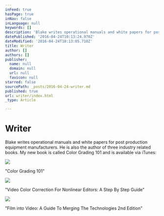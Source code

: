 ```yaml
---
inFeed: true
hasPage: true
inNav: false
inLanguage: null
keywords: []
description: 'Blake writes operational manuals and white papers for post production equipment manufacturers. He is also the author of three industry related books. My new book is called Color Grading 101 and is available via iTunes:'
datePublished: '2016-04-24T10:13:24.970Z'
dateModified: '2016-04-24T10:13:05.710Z'
title: Writer
author: []
authors: []
publisher:
  name: null
  domain: null
  url: null
  favicon: null
starred: false
sourcePath: _posts/2016-04-24-writer.md
published: true
url: writer/index.html
_type: Article

---
```

# Writer

Blake writes operational manuals and white papers for post production equipment manufacturers. He is also the author of three industry related books. My new book is called Color Grading 101 and is available via iTunes:

![](https://the-grid-user-content.s3-us-west-2.amazonaws.com/ca5d05ac-e509-4bb4-9652-f359dd7c8411.png)

"Color Grading 101"

![](https://the-grid-user-content.s3-us-west-2.amazonaws.com/f259cf5a-1f96-42b8-b7e6-8bae71e60b49.jpg)

"Video Color Correction For Nonlinear Editors: A Step By Step Guide"

![](https://the-grid-user-content.s3-us-west-2.amazonaws.com/4e6db11a-844b-480b-b512-8aef4e45bf8c.jpg)

"Film into Video: A Guide To Merging The Technologies 2nd Edition"